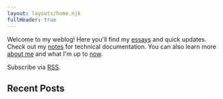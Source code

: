 ```yaml
---
layout: layouts/home.njk
fullHeader: true
---
```


Welcome to my weblog! Here you'll find my [essays](/essays/) and quick updates. Check out my [notes](/notes/) for technical documentation. You can also learn more [about me](/about/) and what I'm up to [now](/now/).

Subscribe via [RSS](/rss.xml).

## Recent Posts